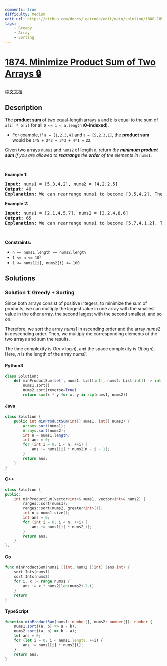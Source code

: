 ```yaml
---
comments: true
difficulty: Medium
edit_url: https://github.com/doocs/leetcode/edit/main/solution/1800-1899/1874.Minimize%20Product%20Sum%20of%20Two%20Arrays/README_EN.md
tags:
    - Greedy
    - Array
    - Sorting
---
```


<!-- problem:start -->

# [1874. Minimize Product Sum of Two Arrays 🔒](https://leetcode.com/problems/minimize-product-sum-of-two-arrays)

[中文文档](/solution/1800-1899/1874.Minimize%20Product%20Sum%20of%20Two%20Arrays/README.md)

## Description

<!-- description:start -->

<p>The <b>product sum </b>of two equal-length arrays <code>a</code> and <code>b</code> is equal to the sum of <code>a[i] * b[i]</code> for all <code>0 &lt;= i &lt; a.length</code> (<strong>0-indexed</strong>).</p>

<ul>
	<li>For example, if <code>a = [1,2,3,4]</code> and <code>b = [5,2,3,1]</code>, the <strong>product sum</strong> would be <code>1*5 + 2*2 + 3*3 + 4*1 = 22</code>.</li>
</ul>

<p>Given two arrays <code>nums1</code> and <code>nums2</code> of length <code>n</code>, return <em>the <strong>minimum product sum</strong> if you are allowed to <strong>rearrange</strong> the <strong>order</strong> of the elements in </em><code>nums1</code>.&nbsp;</p>

<p>&nbsp;</p>
<p><strong class="example">Example 1:</strong></p>

<pre>
<strong>Input:</strong> nums1 = [5,3,4,2], nums2 = [4,2,2,5]
<strong>Output:</strong> 40
<strong>Explanation:</strong>&nbsp;We can rearrange nums1 to become [3,5,4,2]. The product sum of [3,5,4,2] and [4,2,2,5] is 3*4 + 5*2 + 4*2 + 2*5 = 40.
</pre>

<p><strong class="example">Example 2:</strong></p>

<pre>
<strong>Input:</strong> nums1 = [2,1,4,5,7], nums2 = [3,2,4,8,6]
<strong>Output:</strong> 65
<strong>Explanation: </strong>We can rearrange nums1 to become [5,7,4,1,2]. The product sum of [5,7,4,1,2] and [3,2,4,8,6] is 5*3 + 7*2 + 4*4 + 1*8 + 2*6 = 65.
</pre>

<p>&nbsp;</p>
<p><strong>Constraints:</strong></p>

<ul>
	<li><code>n == nums1.length == nums2.length</code></li>
	<li><code>1 &lt;= n &lt;= 10<sup>5</sup></code></li>
	<li><code>1 &lt;= nums1[i], nums2[i] &lt;= 100</code></li>
</ul>

<!-- description:end -->

## Solutions

<!-- solution:start -->

### Solution 1: Greedy + Sorting

Since both arrays consist of positive integers, to minimize the sum of products, we can multiply the largest value in one array with the smallest value in the other array, the second largest with the second smallest, and so on.

Therefore, we sort the array $\textit{nums1}$ in ascending order and the array $\textit{nums2}$ in descending order. Then, we multiply the corresponding elements of the two arrays and sum the results.

The time complexity is $O(n \times \log n)$, and the space complexity is $O(\log n)$. Here, $n$ is the length of the array $\textit{nums1}$.

<!-- tabs:start -->

#### Python3

```python
class Solution:
    def minProductSum(self, nums1: List[int], nums2: List[int]) -> int:
        nums1.sort()
        nums2.sort(reverse=True)
        return sum(x * y for x, y in zip(nums1, nums2))
```

#### Java

```java
class Solution {
    public int minProductSum(int[] nums1, int[] nums2) {
        Arrays.sort(nums1);
        Arrays.sort(nums2);
        int n = nums1.length;
        int ans = 0;
        for (int i = 0; i < n; ++i) {
            ans += nums1[i] * nums2[n - i - 1];
        }
        return ans;
    }
}
```

#### C++

```cpp
class Solution {
public:
    int minProductSum(vector<int>& nums1, vector<int>& nums2) {
        ranges::sort(nums1);
        ranges::sort(nums2, greater<int>());
        int n = nums1.size();
        int ans = 0;
        for (int i = 0; i < n; ++i) {
            ans += nums1[i] * nums2[i];
        }
        return ans;
    }
};
```

#### Go

```go
func minProductSum(nums1 []int, nums2 []int) (ans int) {
	sort.Ints(nums1)
	sort.Ints(nums2)
	for i, x := range nums1 {
		ans += x * nums2[len(nums2)-1-i]
	}
	return
}
```

#### TypeScript

```ts
function minProductSum(nums1: number[], nums2: number[]): number {
    nums1.sort((a, b) => a - b);
    nums2.sort((a, b) => b - a);
    let ans = 0;
    for (let i = 0; i < nums1.length; ++i) {
        ans += nums1[i] * nums2[i];
    }
    return ans;
}
```

<!-- tabs:end -->

<!-- solution:end -->

<!-- problem:end -->
